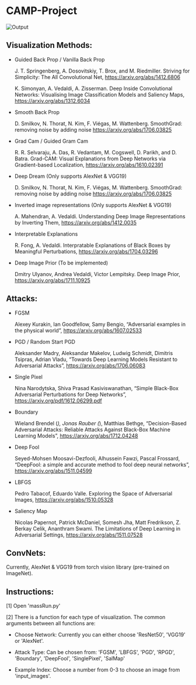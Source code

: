 # CAMP-Project

![Output](https://raw.githubusercontent.com/svarthafnyra/CAMP-Project/master/Concise%20Results/pelican_SalMap_GradCam(TrainedResNet50).png)


## Visualization Methods:

* Guided Back Prop / Vanilla Back Prop

    J. T. Springenberg, A. Dosovitskiy, T. Brox, and M. Riedmiller. Striving for Simplicity: The All Convolutional Net, https://arxiv.org/abs/1412.6806
    
    K. Simonyan, A. Vedaldi, A. Zisserman. Deep Inside Convolutional Networks: Visualising Image Classification Models and Saliency Maps, https://arxiv.org/abs/1312.6034
    
* Smooth Back Prop

    D. Smilkov, N. Thorat, N. Kim, F. Viégas, M. Wattenberg. SmoothGrad: removing noise by adding noise https://arxiv.org/abs/1706.03825
* Grad Cam / Guided Gram Cam

    R. R. Selvaraju, A. Das, R. Vedantam, M. Cogswell, D. Parikh, and D. Batra. Grad-CAM: Visual Explanations from Deep Networks via Gradient-based Localization, https://arxiv.org/abs/1610.02391
    
* Deep Dream (Only supports AlexNet & VGG19)

    D. Smilkov, N. Thorat, N. Kim, F. Viégas, M. Wattenberg. SmoothGrad: removing noise by adding noise https://arxiv.org/abs/1706.03825

* Inverted image representations (Only supports AlexNet & VGG19)

    A. Mahendran, A. Vedaldi. Understanding Deep Image Representations by Inverting Them, https://arxiv.org/abs/1412.0035 

* Interpretable Explanations

	R. Fong, A. Vedaldi. Interpratable Explanations of Black Boxes by Meaningful Perturbations, https://arxiv.org/abs/1704.03296
    
* Deep Image Prior (To be implemented)

    Dmitry Ulyanov, Andrea Vedaldi, Victor Lempitsky. Deep Image Prior, https://arxiv.org/abs/1711.10925

## Attacks:

* FGSM

    Alexey Kurakin, Ian Goodfellow, Samy Bengio, “Adversarial examples in the physical world”,
https://arxiv.org/abs/1607.02533
* PGD / Random Start PGD

    Aleksander Madry, Aleksandar Makelov, Ludwig Schmidt, Dimitris Tsipras, Adrian Vladu, “Towards Deep Learning Models Resistant to Adversarial Attacks”, https://arxiv.org/abs/1706.06083
* Single Pixel

    Nina Narodytska, Shiva Prasad Kasiviswanathan, “Simple Black-Box Adversarial Perturbations for Deep Networks”, https://arxiv.org/pdf/1612.06299.pdf
* Boundary

    Wieland Brendel (*), Jonas Rauber (*), Matthias Bethge, “Decision-Based Adversarial Attacks: Reliable Attacks Against Black-Box Machine Learning Models”, https://arxiv.org/abs/1712.04248
* Deep Fool

    Seyed-Mohsen Moosavi-Dezfooli, Alhussein Fawzi, Pascal Frossard, “DeepFool: a simple and accurate method to fool deep neural networks”, https://arxiv.org/abs/1511.04599
    
* LBFGS

    Pedro Tabacof, Eduardo Valle. Exploring the Space of Adversarial Images, https://arxiv.org/abs/1510.05328


* Saliency Map

    Nicolas Papernot, Patrick McDaniel, Somesh Jha, Matt Fredrikson, Z. Berkay Celik, Ananthram Swami. The Limitations of Deep Learning in Adversarial Settings,   https://arxiv.org/abs/1511.07528	
    
## ConvNets:
  Currently, AlexNet & VGG19 from torch vision library (pre-trained on ImageNet).

## Instructions:

[1] Open 'massRun.py'

[2] There is a function for each type of visualization. The common arguments between all functions are:

* Choose Network: Currently you can either choose 'ResNet50', 'VGG19' or 'AlexNet'.

* Attack Type: Can be chosen from: 'FGSM', 'LBFGS', 'PGD', 'RPGD', 'Boundary', 'DeepFool', 'SinglePixel', 'SalMap'

* Example Index: Choose a number from 0-3 to choose an image from 'input_images'.




